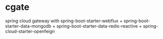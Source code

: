 # cgate
spring cloud gateway  with spring-boot-starter-webflux + spring-boot-starter-data-mongodb + spring-boot-starter-data-redis-reactive + spring-cloud-starter-openfeign
